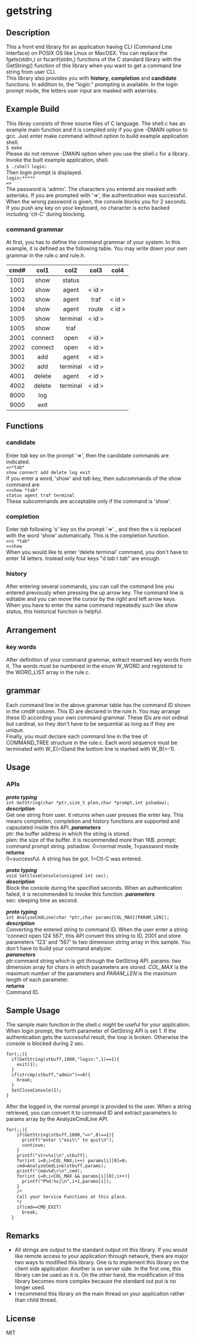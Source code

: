 # getstring
## Description
This a front end library for an application having CLI (Command Line Interface) on POSIX OS like Linux or MacOSX. You can replace the fgets(stdin,) or fscanf(stdin,) functions of the C standard library with the GetString() function of this library when you want to get a command line string from user CLI.  
This library also provides you with **history**, **completion** and **candidate** functions. In addition to, the "login:" prompting is available. In the login prompt mode, the letters user input are masked with asterisks.

## Example Build
This libray consists of three source files of C language. The shell.c has an example main function and it is compiled only if you give -DMAIN option to gcc. Just enter make command without option to build example application shell.  
`$ make`   
Please do not remove -DMAIN option when you use the shell.c for a library.
Invoke the built example application, shell.  
`$ ./shell`
`login:`  
Then login prompt is displayed.  
`login:*****`  
`=>`  
The password is 'admin'. The characters you entered are masked with asterisks. If you are prompted with '=>',  the authentication was successful. When the wrong password is given, the console blocks you for 2 seconds. If you push any key on your keyboard, no character is echo backed including 'ctl-C' during blocking.  
### command grammar
At first, you has to define the command grammar of your system. In this example, it is defined as the following table. You may write down your own grammar in the rule.c and rule.h.　　

|cmd# | col1 |  col2    | col3| col4 |
|:---:|:----:|:------:|:------:|:----:|
|1001|show   |status |||
|1002|show   |agent |   < id >    ||
|1003 |show   |agent |traf| < id > |
|1004|show   |agent |route| < id >|
|1005 |show   |terminal |  < id >||
|1005 |show   |traf |||
|2001 |connect|open | < id > ||
|2002 |connect|open | < id > ||
|3001|add|agent| < id > ||
|3002|add|terminal| < id >| |
|4001|delete|agent| < id > ||
|4002|delete|terminal| < id > ||
|8000|log||||
|9000|exit|||||

## Functions
### candidate
Enter *tab* key on the prompt '=>', then the candidate commands are indicated.  
`=>*tab*`   
`show connect add delete log exit `  
If you enter a word, 'show' and *tab* key, then subcommands of the show command are  
`=>show *tab*`    
`status agent traf terminal `  
These subcommands are acceptable only if the command is 'show'.

### completion
Enter *tab*  following 's' key on the prompt '=>' , and then the s is replaced with the word 'show' automatically. This is the completion function.  
`=>s *tab* `  
`=>show`  
When you would like to enter 'delete terminal' command, you don't have to enter 14 letters.  Instead only four keys "d *tab* t *tab*" are enough.

### history
After entering several commands, you can call the command line you entered previously when pressing the up arrow key. The command line is editable and you can move the cursor by the right and left arrow keys. When you have to enter the same command repeatedly such like show status, this historical function is helpful.

## Arrangement
### key words
After definition of your command grammar, extract reserved key words from it. The words must be numbered in the enum W_WORD and registered to the WORD_LIST array in the rule.c.
## grammar
Each command line in the above grammar table has the command ID shown in the cmd# column. This ID are declared in the rule.h. You may arrange these ID according your own command grammar. These IDs are not ordinal but cardinal, so they don't have to be sequential as long as if they are unique.  
Finally, you must declare each command line in the tree of COMMAND_TREE structure in the rule.c. Each word sequence must be terminated with W_E(=0)and the bottom line is marked with W_B(=-1).

## Usage
### APIs
***proto typing***   
`int GetString(char *ptr,size_t plen,char *prompt,int pshadow);`
***description***  
Get one string from user. it returns when user presses the enter key. This means completion, completion and history functions are supported and capsulated inside this API.
***parameters***  
ptr: the buffer address in which the string is stored.  
plen: the size of the buffer. It is recommended more than 1KB.
prompt: command prompt string.
pshadow: 0=normal mode, 1=password mode
***returns***  
0=successful. A string has be got.
1=Ctl-C was entered.  

***proto typing***   
`void SetCloseConsole(unsigned int sec);`  
***description***  
Block the console during the specified seconds. When an authentication failed, it is recommended to invoke this function.
***parameters***  
sec: sleeping time as second.  

***proto typing***   
`int AnalyzeCmdLine(char *ptr,char params[COL_MAX][PARAM_LEN]);`  
***description***  
Converting the entered string to command ID.
When the user enter a string 'connect open 124 567', this API convert this string to ID, 2001 and store parameters '123' and '567' to two dimension string array in this sample. You don't have to build your command analyzer.  
***parameters***  
ptr:command string which is got through the GetString API.
params: two dimension array for chars in which parameters are stored.  *COL_MAX* is the maximum number of the parameters and *PARAM_LEN* is the maximum length of each parameter.  
***returns***   
Command ID.

## Sample Usage
The sample main function in the shell.c might be useful for your application.
When login prompt, the forth parameter of GetString API is set 1. If the authentication gets the successful result, the loop is broken. Otherwise the console is blocked during 2 sec.

```
for(;;){
  if(GetString(stbuff,1000,"login:",1)==1){
    exit(1);
  }   
  if(strcmp(stbuff,"admin")==0){
    break;
  }   
  SetCloseConsole(2);
}
```
After the logged in, the normal prompt is provided to the user. When a string retrieved, you can convert it to command ID and extract parameters to params array by the AnalyzeCmdLine API.
```
for(;;){
    if(GetString(stbuff,1000,"=>",0)==1){
      printf("enter \"exit\" to quit\n");
      continue;
    }   
    printf("str=%s|\n",stbuff);
    for(int i=0;i<COL_MAX;i++) params[i][0]=0;
    cmd=AnalyzeCmdLine(stbuff,params);  
    printf("cmd=%d\r\n",cmd);
    for(int i=0;i<COL_MAX && params[i][0];i++){
      printf("P%d:%s|\n",i+1,params[i]);
    }
    /*
    Call your Service Functions at this place.
    */
    if(cmd==CMD_EXIT)
      break;
  }
```
## Remarks
- All strings are output to the standard output int this library. If you would like remote access to your application through network, there are major two ways to modified this library. One is to implement this library on the client side application. Another is on server side.
In the first one, this library can be used as it is. On the other hand, the modification of this library becomes more complex because the standard out put is no longer used.
- I recommend this library on the main thread on your application rather than child thread.

## License
MIT
